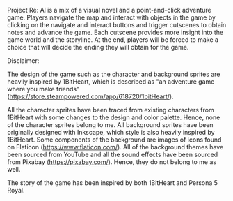 Project Re: Al is a mix of a visual novel and a point-and-click adventure game. Players navigate the map and interact with objects in the game by clicking on the navigate and interact buttons and trigger cutscenes to obtain notes and advance the game. 
Each cutscene provides more insight into the game world and the storyline. At the end, players will be forced to make a choice that will decide the ending they will obtain for the game.

Disclaimer:

The design of the game such as the character and background sprites are heavily inspired by 1BitHeart, which is described as "an adventure game where you make friends" (https://store.steampowered.com/app/618720/1bitHeart/).

All the character sprites have been traced from existing characters from 1BitHeart with some changes to the design and color palette. Hence, none of the character sprites belong to me.
All background sprites have been originally designed with Inkscape, which style is also heavily inspired by 1BitHeart. Some components of the background are images of icons found on Flaticon (https://www.flaticon.com/).
All of the background themes have been sourced from YouTube and all the sound effects have been sourced from Pixabay (https://pixabay.com/). Hence, they do not belong to me as well.

The story of the game has been inspired by both 1BitHeart and Persona 5 Royal.

